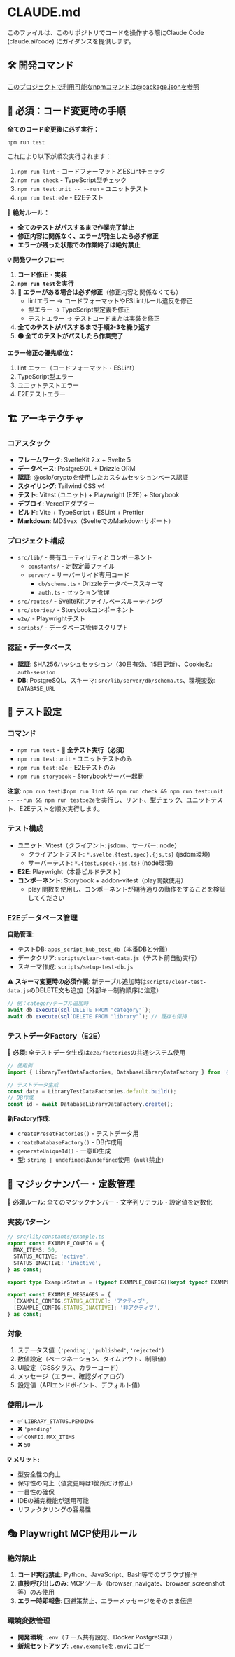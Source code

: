 # CLAUDE.md

このファイルは、このリポジトリでコードを操作する際にClaude Code (claude.ai/code) にガイダンスを提供します。

## 🛠️ 開発コマンド

このプロジェクトで利用可能なnpmコマンドは@package.jsonを参照

## 🚨 必須：コード変更時の手順

**全てのコード変更後に必ず実行：**

```bash
npm run test
```

これにより以下が順次実行されます：

1. `npm run lint` - コードフォーマットとESLintチェック
2. `npm run check` - TypeScript型チェック
3. `npm run test:unit -- --run` - ユニットテスト
4. `npm run test:e2e` - E2Eテスト

**🔴 絶対ルール：**

- **全てのテストがパスするまで作業完了禁止**
- **修正内容に関係なく、エラーが発生したら必ず修正**
- **エラーが残った状態での作業終了は絶対禁止**

**💡 開発ワークフロー**:

1. **コード修正・実装**
2. **`npm run test`を実行**
3. **🔴 エラーがある場合は必ず修正**（修正内容と関係なくても）
   - lintエラー → コードフォーマットやESLintルール違反を修正
   - 型エラー → TypeScript型定義を修正
   - テストエラー → テストコードまたは実装を修正
4. **全てのテストがパスするまで手順2-3を繰り返す**
5. **🟢 全てのテストがパスしたら作業完了**

**エラー修正の優先順位：**

1. lint エラー（コードフォーマット・ESLint）
2. TypeScript型エラー
3. ユニットテストエラー
4. E2Eテストエラー

## 🏗️ アーキテクチャ

### コアスタック

- **フレームワーク**: SvelteKit 2.x + Svelte 5
- **データベース**: PostgreSQL + Drizzle ORM
- **認証**: @oslo/cryptoを使用したカスタムセッションベース認証
- **スタイリング**: Tailwind CSS v4
- **テスト**: Vitest (ユニット) + Playwright (E2E) + Storybook
- **デプロイ**: Vercelアダプター
- **ビルド**: Vite + TypeScript + ESLint + Prettier
- **Markdown**: MDSvex（SvelteでのMarkdownサポート）

### プロジェクト構成

- `src/lib/` - 共有ユーティリティとコンポーネント
  - `constants/` - 定数定義ファイル
  - `server/` - サーバーサイド専用コード
    - `db/schema.ts` - Drizzleデータベーススキーマ
    - `auth.ts` - セッション管理
- `src/routes/` - SvelteKitファイルベースルーティング
- `src/stories/` - Storybookコンポーネント
- `e2e/` - Playwrightテスト
- `scripts/` - データベース管理スクリプト

### 認証・データベース

- **認証**: SHA256ハッシュセッション（30日有効、15日更新）、Cookie名: `auth-session`
- **DB**: PostgreSQL、スキーマ: `src/lib/server/db/schema.ts`、環境変数: `DATABASE_URL`

## 🧪 テスト設定

### コマンド

- `npm run test` - **🚨 全テスト実行（必須）**
- `npm run test:unit` - ユニットテストのみ
- `npm run test:e2e` - E2Eテストのみ
- `npm run storybook` - Storybookサーバー起動

**注意**: `npm run test`は`npm run lint && npm run check && npm run test:unit -- --run && npm run test:e2e`を実行し、リント、型チェック、ユニットテスト、E2Eテストを順次実行します。

### テスト構成

- **ユニット**: Vitest（クライアント: jsdom、サーバー: node）
  - クライアントテスト: `*.svelte.{test,spec}.{js,ts}` (jsdom環境)
  - サーバーテスト: `*.{test,spec}.{js,ts}` (node環境)
- **E2E**: Playwright（本番ビルドテスト）
- **コンポーネント**: Storybook + addon-vitest（play関数使用）
  - play 関数を使用し、コンポーネントが期待通りの動作をすることを検証してください

### E2Eデータベース管理

**自動管理**:

- テストDB: `apps_script_hub_test_db`（本番DBと分離）
- データクリア: `scripts/clear-test-data.js`（テスト前自動実行）
- スキーマ作成: `scripts/setup-test-db.js`

**⚠️ スキーマ変更時の必須作業**:
新テーブル追加時は`scripts/clear-test-data.js`のDELETE文も追加（外部キー制約順序に注意）

```javascript
// 例：categoryテーブル追加時
await db.execute(sql`DELETE FROM "category"`);
await db.execute(sql`DELETE FROM "library"`); // 既存も保持
```

### テストデータFactory（E2E）

**🚨 必須**: 全テストデータ生成は`e2e/factories`の共通システム使用

```typescript
// 使用例
import { LibraryTestDataFactories, DatabaseLibraryDataFactory } from '@/e2e/factories';

// テストデータ生成
const data = LibraryTestDataFactories.default.build();
// DB作成
const id = await DatabaseLibraryDataFactory.create();
```

**新Factory作成**:

- `createPresetFactories()` - テストデータ用
- `createDatabaseFactory()` - DB作成用  
- `generateUniqueId()` - 一意ID生成
- 型: `string | undefined`は`undefined`使用（`null`禁止）

## 🔢 マジックナンバー・定数管理

**🚨 必須ルール**: 全てのマジックナンバー・文字列リテラル・設定値を定数化

### 実装パターン

```typescript
// src/lib/constants/example.ts
export const EXAMPLE_CONFIG = {
  MAX_ITEMS: 50,
  STATUS_ACTIVE: 'active',
  STATUS_INACTIVE: 'inactive',
} as const;

export type ExampleStatus = (typeof EXAMPLE_CONFIG)[keyof typeof EXAMPLE_CONFIG];

export const EXAMPLE_MESSAGES = {
  [EXAMPLE_CONFIG.STATUS_ACTIVE]: 'アクティブ',
  [EXAMPLE_CONFIG.STATUS_INACTIVE]: '非アクティブ',
} as const;
```

### 対象

1. ステータス値（`'pending'`, `'published'`, `'rejected'`）
2. 数値設定（ページネーション、タイムアウト、制限値）
3. UI設定（CSSクラス、カラーコード）
4. メッセージ（エラー、確認ダイアログ）
5. 設定値（APIエンドポイント、デフォルト値）

### 使用ルール

- ✅ `LIBRARY_STATUS.PENDING`
- ❌ `'pending'`
- ✅ `CONFIG.MAX_ITEMS`
- ❌ `50`

**💡 メリット:**

- 型安全性の向上
- 保守性の向上（値変更時は1箇所だけ修正）
- 一貫性の確保
- IDEの補完機能が活用可能
- リファクタリングの容易性

## 🎭 Playwright MCP使用ルール

### 絶対禁止

1. **コード実行禁止**: Python、JavaScript、Bash等でのブラウザ操作
2. **直接呼び出しのみ**: MCPツール（browser_navigate、browser_screenshot等）のみ使用
3. **エラー時即報告**: 回避策禁止、エラーメッセージをそのまま伝達

### 環境変数管理

- **開発環境**: `.env`（チーム共有設定、Docker PostgreSQL）
- **新規セットアップ**: `.env.example`を`.env`にコピー
